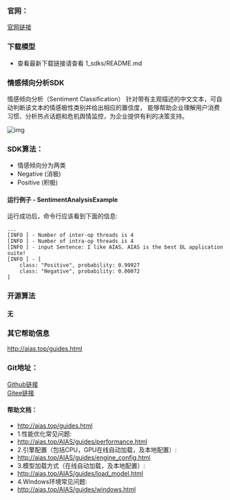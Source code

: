 ### 官网：
[官网链接](http://www.aias.top/)

### 下载模型
- 查看最新下载链接请查看 1_sdks/README.md

### 情感倾向分析SDK
情感倾向分析（Sentiment Classification）
针对带有主观描述的中文文本，可自动判断该文本的情感极性类别并给出相应的置信度，
能够帮助企业理解用户消费习惯、分析热点话题和危机舆情监控，为企业提供有利的决策支持。


![img](https://aias-home.oss-cn-beijing.aliyuncs.com/AIAS/nlp_sdks/sentiment_analysis.jpeg)

### SDK算法：
-  情感倾向分为两类
-  Negative (消极)
-  Positive (积极)

#### 运行例子 - SentimentAnalysisExample
运行成功后，命令行应该看到下面的信息:
```text
...
[INFO ] - Number of inter-op threads is 4
[INFO ] - Number of intra-op threads is 4
[INFO ] - input Sentence: I like AIAS. AIAS is the best DL application suite!
[INFO ] - [
	class: "Positive", probability: 0.99927
	class: "Negative", probability: 0.00072
]
```

### 开源算法
#### 无

### 其它帮助信息
http://aias.top/guides.html


### Git地址：   
[Github链接](https://github.com/mymagicpower/AIAS)    
[Gitee链接](https://gitee.com/mymagicpower/AIAS)   


#### 帮助文档：
- http://aias.top/guides.html
- 1.性能优化常见问题:
- http://aias.top/AIAS/guides/performance.html
- 2.引擎配置（包括CPU，GPU在线自动加载，及本地配置）:
- http://aias.top/AIAS/guides/engine_config.html
- 3.模型加载方式（在线自动加载，及本地配置）:
- http://aias.top/AIAS/guides/load_model.html
- 4.Windows环境常见问题:
- http://aias.top/AIAS/guides/windows.html